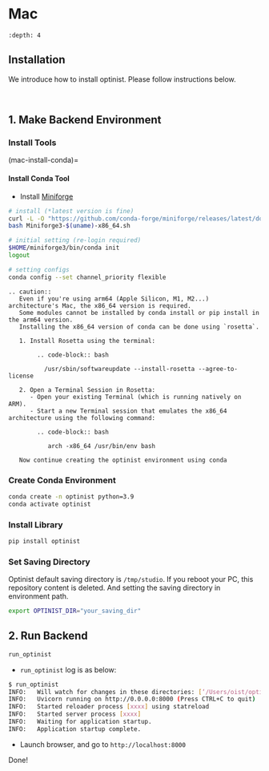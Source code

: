 # Mac

```{contents}
:depth: 4
```

## Installation

We introduce how to install optinist.
Please follow instructions below.

<br />

## 1. Make Backend Environment

### Install Tools

(mac-install-conda)=

#### Install Conda Tool

- Install [Miniforge](https://github.com/conda-forge/miniforge)

```bash
# install (*latest version is fine)
curl -L -O "https://github.com/conda-forge/miniforge/releases/latest/download/Miniforge3-$(uname)-x86_64.sh"
bash Miniforge3-$(uname)-x86_64.sh

# initial setting (re-login required)
$HOME/miniforge3/bin/conda init
logout

# setting configs
conda config --set channel_priority flexible
```

```{eval-rst}
.. caution::
   Even if you're using arm64 (Apple Silicon, M1, M2...) architecture's Mac, the x86_64 version is required.
   Some modules cannot be installed by conda install or pip install in the arm64 version.
   Installing the x86_64 version of conda can be done using `rosetta`.

   1. Install Rosetta using the terminal:

        .. code-block:: bash

          /usr/sbin/softwareupdate --install-rosetta --agree-to-license

   2. Open a Terminal Session in Rosetta:
      - Open your existing Terminal (which is running natively on ARM).
      - Start a new Terminal session that emulates the x86_64 architecture using the following command:

        .. code-block:: bash

           arch -x86_64 /usr/bin/env bash

   Now continue creating the optinist environment using conda
```

### Create Conda Environment

```bash
conda create -n optinist python=3.9
conda activate optinist
```

### Install Library

```bash
pip install optinist
```

### Set Saving Directory

Optinist default saving directory is `/tmp/studio`. If you reboot your PC, this repository content is deleted. And setting the saving directory in environment path.

```bash
export OPTINIST_DIR="your_saving_dir"
```

## 2. Run Backend

```bash
run_optinist
```

- `run_optinist` log is as below:

```bash
$ run_optinist
INFO:   Will watch for changes in these directories: [‘/Users/oist/optinist’]
INFO:   Uvicorn running on http://0.0.0.0:8000 (Press CTRL+C to quit)
INFO:   Started reloader process [xxxx] using statreload
INFO:   Started server process [xxxx]
INFO:   Waiting for application startup.
INFO:   Application startup complete.
```

- Launch browser, and go to `http://localhost:8000`

Done!
